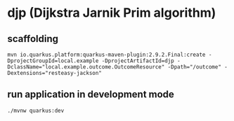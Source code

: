 # djp (Dijkstra Jarnik Prim algorithm)

## scaffolding

```shell
mvn io.quarkus.platform:quarkus-maven-plugin:2.9.2.Final:create -DprojectGroupId=local.example -DprojectArtifactId=djp -DclassName="local.example.outcome.OutcomeResource" -Dpath="/outcome" -Dextensions="resteasy-jackson"
```

## run application in development mode

```shell
./mvnw quarkus:dev
```
